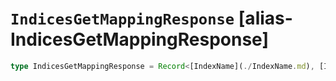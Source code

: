 # `IndicesGetMappingResponse` [alias-IndicesGetMappingResponse]
```typescript
type IndicesGetMappingResponse = Record<[IndexName](./IndexName.md), [IndicesGetMappingIndexMappingRecord](./IndicesGetMappingIndexMappingRecord.md)>;
```
